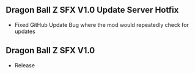 ## Dragon Ball Z SFX V1.0 Update Server Hotfix
- Fixed GitHub Update Bug where the mod would repeatedly check for updates

## Dragon Ball Z SFX V1.0
- Release
